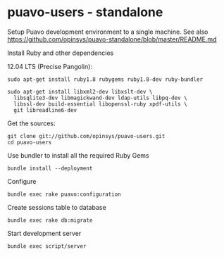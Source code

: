 # puavo-users - standalone

Setup Puavo development environment to a single machine. See also https://github.com/opinsys/puavo-standalone/blob/master/README.md

Install Ruby and other dependencies

12.04 LTS (Precise Pangolin):

    sudo apt-get install ruby1.8 rubygems ruby1.8-dev ruby-bundler

    sudo apt-get install libxml2-dev libxslt-dev \
      libsqlite3-dev libmagickwand-dev ldap-utils libpq-dev \
      libssl-dev build-essential libopenssl-ruby xpdf-utils \
      git libreadline6-dev

Get the sources:

    git clone git://github.com/opinsys/puavo-users.git
    cd puavo-users

Use bundler to install all the required Ruby Gems

    
    bundle install --deployment

Configure

    bundle exec rake puavo:configuration

Create sessions table to database

    bundle exec rake db:migrate

Start development server

    bundle exec script/server
